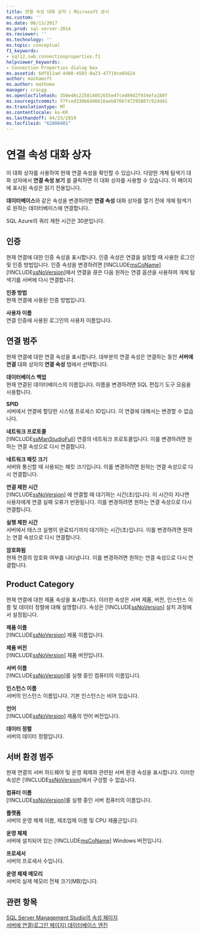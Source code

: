 ```yaml
---
title: 연결 속성 대화 상자 | Microsoft 문서
ms.custom: ''
ms.date: 06/13/2017
ms.prod: sql-server-2014
ms.reviewer: ''
ms.technology: ''
ms.topic: conceptual
f1_keywords:
- sql12.swb.connectionproperties.f1
helpviewer_keywords:
- Connection Properties dialog box
ms.assetid: 6df812ad-4d80-4503-8a23-47719ce85624
author: mashamsft
ms.author: mathoma
manager: craigg
ms.openlocfilehash: 350e48c225814052655e4fced89d2f934efa188f
ms.sourcegitcommit: f7fced330b64d6616aeb8766747295807c92dd41
ms.translationtype: MT
ms.contentlocale: ko-KR
ms.lasthandoff: 04/23/2019
ms.locfileid: "62808401"
---
```

# <a name="connection-properties-dialog-box"></a>연결 속성 대화 상자
  이 대화 상자를 사용하여 현재 연결 속성을 확인할 수 있습니다. 다양한 개체 탐색기 대화 상자에서 **연결 속성 보기** 를 클릭하면 이 대화 상자를 사용할 수 있습니다. 이 페이지에 표시된 속성은 읽기 전용입니다.  
  
 **데이터베이스**와 같은 속성을 변경하려면 **연결 속성** 대화 상자를 열기 전에 개체 탐색기로 원하는 데이터베이스에 연결합니다.  
  
 SQL Azure의 쿼리 제한 시간은 30분입니다.  
  
## <a name="authentication"></a>인증  
 현재 연결에 대한 인증 속성을 표시합니다. 인증 속성은 연결을 설정할 때 사용한 로그인 및 인증 방법입니다. 인증 속성을 변경하려면 [!INCLUDE[msCoName](../includes/msconame-md.md)] [!INCLUDE[ssNoVersion](../includes/ssnoversion-md.md)]에서 연결을 끊은 다음 원하는 연결 옵션을 사용하여 개체 탐색기를 서버에 다시 연결합니다.  
  
 **인증 방법**  
 현재 연결에 사용된 인증 방법입니다.  
  
 **사용자 이름**  
 연결 인증에 사용된 로그인의 사용자 이름입니다.  
  
## <a name="connection-category"></a>연결 범주  
 현재 연결에 대한 연결 속성을 표시합니다. 대부분의 연결 속성은 연결하는 동안 **서버에 연결** 대화 상자의 **연결 속성** 탭에서 선택합니다.  
  
 **데이터베이스 백업**  
 현재 연결된 데이터베이스의 이름입니다. 이름을 변경하려면 SQL 편집기 도구 모음을 사용합니다.  
  
 **SPID**  
 서버에서 연결에 할당한 시스템 프로세스 ID입니다. 이 연결에 대해서는 변경할 수 없습니다.  
  
 **네트워크 프로토콜**  
 [!INCLUDE[ssManStudioFull](../includes/ssmanstudiofull-md.md)] 연결의 네트워크 프로토콜입니다. 이를 변경하려면 원하는 연결 속성으로 다시 연결합니다.  
  
 **네트워크 패킷 크기**  
 서버와 통신할 때 사용되는 패킷 크기입니다. 이를 변경하려면 원하는 연결 속성으로 다시 연결합니다.  
  
 **연결 제한 시간**  
 [!INCLUDE[ssNoVersion](../includes/ssnoversion-md.md)] 에 연결할 때 대기하는 시간(초)입니다. 이 시간이 지나면 사용자에게 연결 실패 오류가 반환됩니다. 이를 변경하려면 원하는 연결 속성으로 다시 연결합니다.  
  
 **실행 제한 시간**  
 서버에서 태스크 실행이 완료되기까지 대기하는 시간(초)입니다. 이를 변경하려면 원하는 연결 속성으로 다시 연결합니다.  
  
 **암호화됨**  
 현재 연결의 암호화 여부를 나타냅니다. 이를 변경하려면 원하는 연결 속성으로 다시 연결합니다.  
  
## <a name="product-category"></a>Product Category  
 현재 연결에 대한 제품 속성을 표시합니다. 이러한 속성은 서버 제품, 버전, 인스턴스 이름 및 데이터 정렬에 대해 설명합니다. 속성은 [!INCLUDE[ssNoVersion](../includes/ssnoversion-md.md)] 설치 과정에서 설정됩니다.  
  
 **제품 이름**  
 [!INCLUDE[ssNoVersion](../includes/ssnoversion-md.md)] 제품 이름입니다.  
  
 **제품 버전**  
 [!INCLUDE[ssNoVersion](../includes/ssnoversion-md.md)] 제품 버전입니다.  
  
 **서버 이름**  
 [!INCLUDE[ssNoVersion](../includes/ssnoversion-md.md)]를 실행 중인 컴퓨터의 이름입니다.  
  
 **인스턴스 이름**  
 서버의 인스턴스 이름입니다. 기본 인스턴스는 비어 있습니다.  
  
 **언어**  
 [!INCLUDE[ssNoVersion](../includes/ssnoversion-md.md)] 제품의 언어 버전입니다.  
  
 **데이터 정렬**  
 서버의 데이터 정렬입니다.  
  
## <a name="server-environment-category"></a>서버 환경 범주  
 현재 연결의 서버 하드웨어 및 운영 체제와 관련된 서버 환경 속성을 표시합니다. 이러한 속성은 [!INCLUDE[ssNoVersion](../includes/ssnoversion-md.md)]에서 구성할 수 없습니다.  
  
 **컴퓨터 이름**  
 [!INCLUDE[ssNoVersion](../includes/ssnoversion-md.md)]를 실행 중인 서버 컴퓨터의 이름입니다.  
  
 **플랫폼**  
 서버의 운영 체제 이름, 제조업체 이름 및 CPU 제품군입니다.  
  
 **운영 체제**  
 서버에 설치되어 있는 [!INCLUDE[msCoName](../includes/msconame-md.md)] Windows 버전입니다.  
  
 **프로세서**  
 서버의 프로세서 수입니다.  
  
 **운영 체제 메모리**  
 서버의 실제 메모리 전체 크기(MB)입니다.  
  
## <a name="see-also"></a>관련 항목  
 [SQL Server Management Studio의 속성 페이지](../ssms/property-pages-in-sql-server-management-studio.md)   
 [서버에 연결&#40;로그인 페이지&#41; 데이터베이스 엔진](../ssms/f1-help/connect-to-server-login-page-database-engine.md)  
  
  
